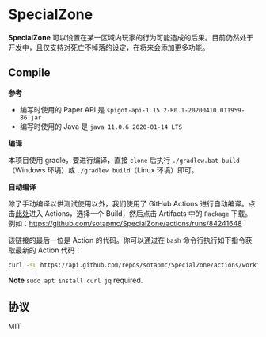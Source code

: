 # SpecialZone

**SpecialZone** 可以设置在某一区域内玩家的行为可能造成的后果。目前仍然处于开发中，且仅支持对死亡不掉落的设定，在将来会添加更多功能。

## Compile

**参考**

- 编写时使用的 Paper API 是 `spigot-api-1.15.2-R0.1-20200410.011959-86.jar`
- 编写时使用的 Java 是 `java 11.0.6 2020-01-14 LTS`

**编译**

本项目使用 gradle，要进行编译，直接 `clone` 后执行 `./gradlew.bat build`（Windows 环境）或 `./gradlew build`（Linux 环境）即可。

**自动编译**

除了手动编译以供测试使用以外，我们使用了 GitHub Actions 进行自动编译。点击[此处](https://github.com/sotapmc/SpecialZone/actions)进入 Actions，选择一个 Build，然后点击 Artifacts 中的 `Package` 下载。例如：https://github.com/sotapmc/SpecialZone/actions/runs/84241648

该链接的最后一位是 Action 的代码。你可以通过在 `bash` 命令行执行如下指令获取最新的 Action 代码：

```bash
curl -sL https://api.github.com/repos/sotapmc/SpecialZone/actions/workflows/gradle.yml/runs  | jq -r '.workflow_runs[0].id?'
```

**Note** `sudo apt install curl jq` required.

## 协议

MIT

